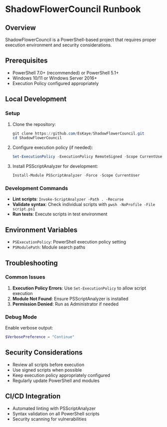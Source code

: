# ShadowFlowerCouncil Runbook

## Overview
ShadowFlowerCouncil is a PowerShell-based project that requires proper execution environment and security considerations.

## Prerequisites
- PowerShell 7.0+ (recommended) or PowerShell 5.1+
- Windows 10/11 or Windows Server 2016+
- Execution Policy configured appropriately

## Local Development

### Setup
1. Clone the repository:
   ```powershell
   git clone https://github.com/EsKaye/ShadowFlowerCouncil.git
   cd ShadowFlowerCouncil
   ```

2. Configure execution policy (if needed):
   ```powershell
   Set-ExecutionPolicy -ExecutionPolicy RemoteSigned -Scope CurrentUser
   ```

3. Install PSScriptAnalyzer for development:
   ```powershell
   Install-Module PSScriptAnalyzer -Force -Scope CurrentUser
   ```

### Development Commands
- **Lint scripts**: `Invoke-ScriptAnalyzer -Path . -Recurse`
- **Validate syntax**: Check individual scripts with `pwsh -NoProfile -File script.ps1`
- **Run tests**: Execute scripts in test environment

## Environment Variables
- `PSExecutionPolicy`: PowerShell execution policy setting
- `PSModulePath`: Module search paths

## Troubleshooting

### Common Issues
1. **Execution Policy Errors**: Use `Set-ExecutionPolicy` to allow script execution
2. **Module Not Found**: Ensure PSScriptAnalyzer is installed
3. **Permission Denied**: Run as Administrator if needed

### Debug Mode
Enable verbose output:
```powershell
$VerbosePreference = "Continue"
```

## Security Considerations
- Review all scripts before execution
- Use signed scripts when possible
- Keep execution policy appropriately configured
- Regularly update PowerShell and modules

## CI/CD Integration
- Automated linting with PSScriptAnalyzer
- Syntax validation on all PowerShell scripts
- Security scanning for vulnerabilities